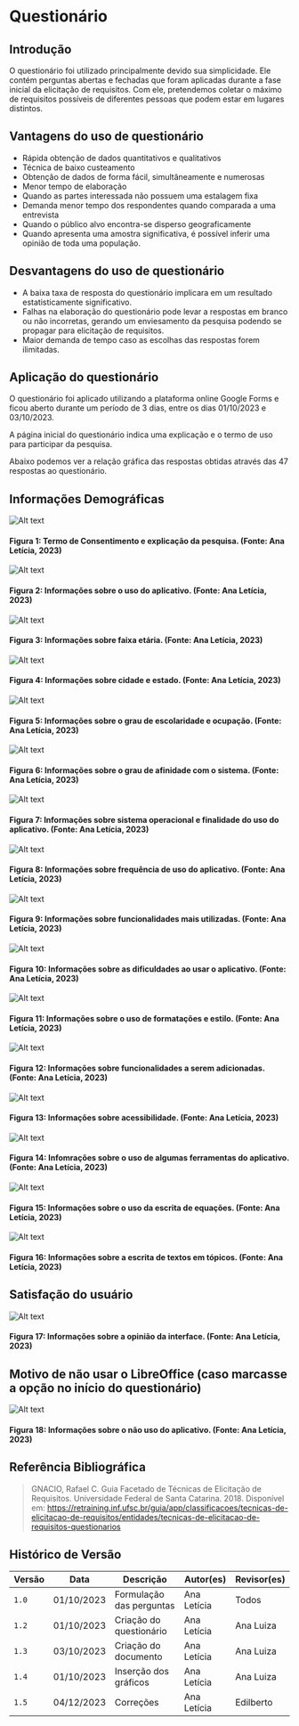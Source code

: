 # Questionário 

## Introdução
O questionário foi utilizado principalmente devido sua simplicidade. Ele contém perguntas abertas e fechadas que foram aplicadas durante a fase inicial da elicitação de requisitos. Com ele, pretendemos coletar o máximo de requisitos possíveis de diferentes pessoas que podem estar em lugares distintos. 


## Vantagens do uso de questionário
- Rápida obtenção de dados quantitativos e qualitativos
- Técnica de baixo custeamento
- Obtenção de dados de forma fácil, simultâneamente e numerosas
- Menor tempo de elaboração
- Quando as partes interessada não possuem uma estalagem fixa
- Demanda menor tempo dos respondentes quando comparada a uma entrevista
- Quando o público alvo encontra-se disperso geograficamente
- Quando apresenta uma amostra significativa, é possível inferir uma opinião de toda uma população.

## Desvantagens do uso de questionário
- A baixa taxa de resposta do questionário implicara em um resultado estatisticamente significativo.
- Falhas na elaboração do questionário pode levar a respostas em branco ou não incorretas, gerando um enviesamento da pesquisa podendo se propagar para elicitação de requisitos.
- Maior demanda de tempo caso as escolhas das respostas forem ilimitadas.

## Aplicação do questionário
O questionário foi aplicado utilizando a plataforma online Google Forms e ficou aberto durante um período de 3 dias, entre os dias 01/10/2023 e 03/10/2023.

A página inicial do questionário indica uma explicação e o termo de uso para participar da pesquisa.

Abaixo podemos ver a relação gráfica das respostas obtidas através das 47 respostas ao questionário.

## Informações Demográficas


![Alt text](./imagensElicitacao/image.png)
#### Figura 1: Termo de Consentimento e explicação da pesquisa. (Fonte: Ana Letícia, 2023)

![Alt text](./imagensElicitacao/image-1.png)
#### Figura 2: Informações sobre o uso do aplicativo. (Fonte: Ana Letícia, 2023)

![Alt text](./imagensElicitacao/image-2.png)
#### Figura 3: Informações sobre faixa etária. (Fonte: Ana Letícia, 2023) 

![Alt text](./imagensElicitacao/image-3.png)
#### Figura 4: Informações sobre cidade e estado. (Fonte: Ana Letícia, 2023)

![Alt text](./imagensElicitacao/image-4.png)
#### Figura 5: Informações sobre o grau de escolaridade e ocupação. (Fonte: Ana Letícia, 2023)

![Alt text](./imagensElicitacao/image-5.png)
#### Figura 6: Informações sobre o grau de afinidade com o sistema. (Fonte: Ana Letícia, 2023)

![Alt text](./imagensElicitacao/image-6.png)
#### Figura 7: Informações sobre sistema operacional e finalidade do uso do aplicativo. (Fonte: Ana Letícia, 2023)

![Alt text](./imagensElicitacao/image-7.png)
#### Figura 8: Informações sobre frequência de uso do aplicativo. (Fonte: Ana Letícia, 2023)

![Alt text](./imagensElicitacao/image-8.png)
#### Figura 9: Informações sobre funcionalidades mais utilizadas. (Fonte: Ana Letícia, 2023)

![Alt text](./imagensElicitacao/image-9.png)
#### Figura 10: Informações sobre as dificuldades ao usar o aplicativo. (Fonte: Ana Letícia, 2023)

![Alt text](./imagensElicitacao/image-10.png)
#### Figura 11: Informações sobre o uso de formatações e estilo. (Fonte: Ana Letícia, 2023)

![Alt text](./imagensElicitacao/image-11.png)
#### Figura 12:  Informações sobre funcionalidades a serem adicionadas. (Fonte: Ana Letícia, 2023)

![Alt text](./imagensElicitacao/image-12.png)
#### Figura 13: Informações sobre acessibilidade. (Fonte: Ana Letícia, 2023)

![Alt text](./imagensElicitacao/image-13.png)
#### Figura 14: Infomrações sobre o uso de algumas ferramentas do aplicativo. (Fonte: Ana Letícia, 2023)

![Alt text](./imagensElicitacao/image-14.png)
#### Figura 15: Informações sobre o uso da escrita de equações. (Fonte: Ana Letícia, 2023)

![Alt text](./imagensElicitacao/image-15.png)
#### Figura 16: Informações sobre a escrita de textos em tópicos. (Fonte: Ana Letícia, 2023)


## Satisfação do usuário

![Alt text](./imagensElicitacao/image-16.png)
#### Figura 17: Informações sobre a opinião da interface. (Fonte: Ana Letícia, 2023)

## Motivo de não usar o LibreOffice (caso marcasse a opção no início do questionário)

![Alt text](./imagensElicitacao/image-17.png)
#### Figura 18: Informações sobre o não uso do aplicativo. (Fonte: Ana Letícia, 2023)



## Referência Bibliográfica

> GNACIO, Rafael C. Guia Facetado de Técnicas de Elicitação de Requisitos. Universidade Federal de Santa Catarina. 2018. Disponível em: https://retraining.inf.ufsc.br/guia/app/classificacoes/tecnicas-de-elicitacao-de-requisitos/entidades/tecnicas-de-elicitacao-de-requisitos-questionarios

## Histórico de Versão

| Versão | Data       | Descrição                          | Autor(es)     |  Revisor(es)  |
| ------ | ---------- | ---------------------------------- | ------------- | ------------- |
| `1.0`  | 01/10/2023 | Formulação das perguntas           | Ana Letícia   |     Todos     |
| `1.2`  | 01/10/2023 | Criação do questionário            | Ana Letícia   |    Ana Luiza  |
| `1.3`  | 03/10/2023 | Criação do documento               | Ana Letícia   |    Ana Luiza  |
| `1.4`  | 01/10/2023 | Inserção dos gráficos              | Ana Letícia   |    Ana Luiza  |
| `1.5`  | 04/12/2023 | Correções              | Ana Letícia   |    Edilberto  |

